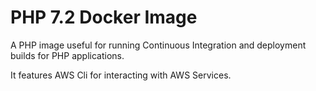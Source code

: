 # PHP 7.2 Docker Image
A PHP image useful for running Continuous Integration and deployment builds for PHP applications.

It features AWS Cli for interacting with AWS Services.

